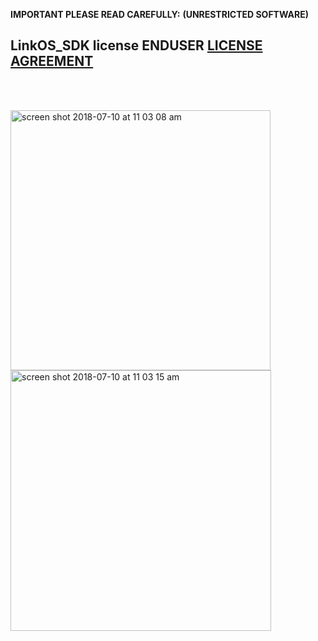 **IMPORTANT PLEASE READ CAREFULLY:**
**(UNRESTRICTED SOFTWARE)** 
##  LinkOS_SDK license ENDUSER [LICENSE AGREEMENT](http://link-os.github.io/Zebra_SDK_EULA.pdf)
<br/>
<br/>

<p float="left">
<img width="416" alt="screen shot 2018-07-10 at 11 03 08 am" src="https://user-images.githubusercontent.com/41017424/42522509-ea0ac150-8430-11e8-8675-1bd7a5d13ad9.png">
<img width="417" alt="screen shot 2018-07-10 at 11 03 15 am" src="https://user-images.githubusercontent.com/41017424/42522510-eb45d3de-8430-11e8-8e39-715765c8d953.png">

  </p>
